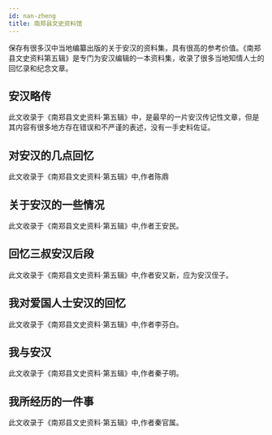 ```yaml
---
id: nan-zheng
title: 南郑县文史资料馆
---
```

保存有很多汉中当地编纂出版的关于安汉的资料集，具有很高的参考价值。《南郑县文史资料第五辑》是专门为安汉编辑的一本资料集，收录了很多当地知情人士的回忆录和纪念文章。

## 安汉略传
此文收录于《南郑县文史资料·第五辑》中，是最早的一片安汉传记性文章，但是其内容有很多地方存在错误和不严谨的表述，没有一手史料佐证。
[](http://p6dzsyolx.bkt.clouddn.com/AnHanLueZhuan.jpg)


## 对安汉的几点回忆
此文收录于《南郑县文史资料·第五辑》中,作者陈鼎
[](http://p6dzsyolx.bkt.clouddn.com/HuiYi-1.jpg)

## 关于安汉的一些情况
此文收录于《南郑县文史资料·第五辑》中,作者王安民。
[](http://p6dzsyolx.bkt.clouddn.com/QingKuang.jpg)

## 回忆三叔安汉后段
此文收录于《南郑县文史资料·第五辑》中,作者安又新，应为安汉侄子。
[](http://p6dzsyolx.bkt.clouddn.com/HuiYi-2.jpg)

## 我对爱国人士安汉的回忆
此文收录于《南郑县文史资料·第五辑》中,作者李芬白。
[](http://p6dzsyolx.bkt.clouddn.com/HuiYi-3.jpg)

## 我与安汉
此文收录于《南郑县文史资料·第五辑》中,作者秦子明。
[](http://p6dzsyolx.bkt.clouddn.com/QinZiMing.jpg)

## 我所经历的一件事
此文收录于《南郑县文史资料·第五辑》中,作者秦官属。
[](http://p6dzsyolx.bkt.clouddn.com/QinGuanShu.jpg)
